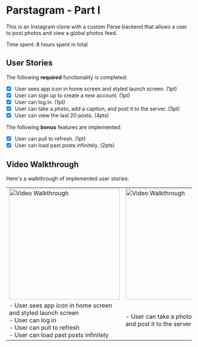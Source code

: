 # Parstagram - Part I

This is an Instagram clone with a custom Parse backend that allows a user to post photos and view a global photos feed.

Time spent: 8 hours spent in total

## User Stories

The following **required** functionality is completed:

- [X] User sees app icon in home screen and styled launch screen. (1pt)
- [X] User can sign up to create a new account. (1pt)
- [X] User can log in. (1pt)
- [X] User can take a photo, add a caption, and post it to the server. (3pt)
- [X] User can view the last 20 posts. (4pts)

The following **bonus** features are implemented:

- [X] User can pull to refresh. (1pt)
- [X] User can load past posts infinitely. (2pts)

## Video Walkthrough

Here's a walkthrough of implemented user stories:





<table>
  <tr>
    <td><img src='http://g.recordit.co/uLgRMHOzML.gif' title='Video Walkthrough' width='300' alt='Video Walkthrough' /></td>
    <td><img src='http://g.recordit.co/7cWxp4uS7O.gif' title='Video Walkthrough' width='300' alt='Video Walkthrough' /></td>
    <td><img src='https://media.giphy.com/media/lhZYz3PFFHlW8ml0uw/giphy.gif' title='Video Walkthrough' width='300' alt='Video Walkthrough' /></td>
  </tr>
  <tr>
    <td>- User sees app icon in home screen and styled launch screen<br>- User can log in</br>- User can pull to refresh<br>- User can load past posts infinitely</td>
    <td>- User can take a photo, add a caption, and post it to the server</td>
    <td>- User can sign up to create a new account</td>
  </tr>


